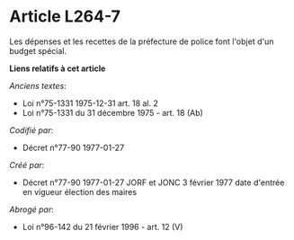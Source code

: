 # Article L264-7

Les dépenses et les recettes de la préfecture de police font l'objet d'un budget spécial.

**Liens relatifs à cet article**

_Anciens textes_:

  - Loi n°75-1331 1975-12-31 art. 18 al. 2
  - Loi n°75-1331 du 31 décembre 1975 - art. 18 (Ab)

_Codifié par_:

  - Décret n°77-90 1977-01-27

_Créé par_:

  - Décret n°77-90 1977-01-27 JORF et JONC 3 février 1977 date d'entrée en vigueur élection des maires

_Abrogé par_:

  - Loi n°96-142 du 21 février 1996 - art. 12 (V)
